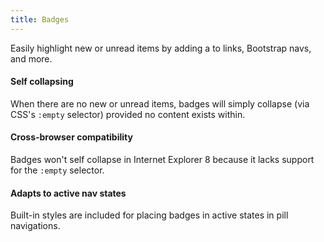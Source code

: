 ```yaml
---
title: Badges
---
```


Easily highlight new or unread items by adding a <span class="badge"> to links, Bootstrap navs, and more.

<h4>Self collapsing</h4>
<p>When there are no new or unread items, badges will simply collapse (via CSS's <code>:empty</code> selector) provided no content exists within.</p>

<div class="bs-callout bs-callout-danger" id="callout-badges-ie8-empty">
	<h4>Cross-browser compatibility</h4>
	<p>Badges won't self collapse in Internet Explorer 8 because it lacks support for the <code>:empty</code> selector.</p>
</div>

<h4>Adapts to active nav states</h4>
<p>Built-in styles are included for placing badges in active states in pill navigations.</p>